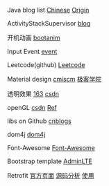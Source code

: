 Java blog list
[Chinese](http://www.importnew.com/7469.html)
[Origin](http://www.programcreek.com/2012/11/top-100-java-developers-blogs/)

ActivityStackSupervisor
[blog](http://blog.csdn.net/guoqifa29/article/details/40015127)

开机动画
[bootanim](http://www.uml.org.cn/mobiledev/201209052.asp)

Input Event
[event](http://blog.csdn.net/myarrow/article/details/7091061)

Leetcode(github)
[Leetcode](https://leetcode.com/)

Material design
[cmiscm](http://material.cmiscm.com/)
[极客学院](http://wiki.jikexueyuan.com/project/material-design/)

透明效果
[163](http://blog.163.com/www_iloveyou_com/blog/static/21165837220154280392798/)
[csdn](http://blog.csdn.net/h3c4lenovo/article/details/44619913)

openGL
[csdn](http://blog.csdn.net/wind_hzx?viewmode=contents)
[Ref](https://www.khronos.org/registry/egl/sdk/docs/man/html/)

libs on Github
[cnblogs](http://www.cnblogs.com/hawkon/p/3593709.html)

dom4j
[dom4j](http://blog.csdn.net/redarmy_chen/article/details/12969219)

Font-Awesome
[Font-Awesome](http://fortawesome.github.io/Font-Awesome/cheatsheet/)

Bootstrap template
[AdminLTE](https://almsaeedstudio.com/)

Retrofit
[官方页面](http://square.github.io/retrofit/)
[源码分析](http://www.cnblogs.com/angeldevil/p/3757335.html)
[使用](http://blog.csdn.net/lmj623565791/article/details/51304204)
